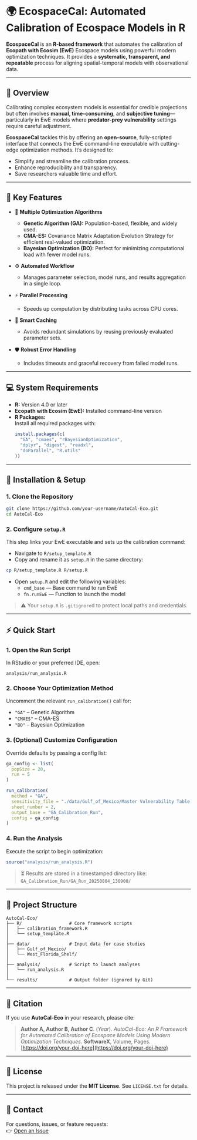 # 🌍 EcospaceCal: Automated Calibration of Ecospace Models in R

**EcospaceCal** is an **R-based framework** that automates the calibration of **Ecopath with Ecosim (EwE)** Ecospace models using powerful modern optimization techniques. It provides a **systematic, transparent, and repeatable** process for aligning spatial-temporal models with observational data.

---

## 📌 Overview

Calibrating complex ecosystem models is essential for credible projections but often involves **manual, time-consuming**, and **subjective tuning**—particularly in EwE models where **predator-prey vulnerability** settings require careful adjustment.

**EcospaceCal** tackles this by offering an **open-source**, fully-scripted interface that connects the EwE command-line executable with cutting-edge optimization methods. It’s designed to:

- Simplify and streamline the calibration process.
- Enhance reproducibility and transparency.
- Save researchers valuable time and effort.

---

## 🚀 Key Features

- 🔧 **Multiple Optimization Algorithms**

  - **Genetic Algorithm (GA):** Population-based, flexible, and widely used.
  - **CMA-ES:** Covariance Matrix Adaptation Evolution Strategy for efficient real-valued optimization.
  - **Bayesian Optimization (BO):** Perfect for minimizing computational load with fewer model runs.

- ⚙️ **Automated Workflow**

  - Manages parameter selection, model runs, and results aggregation in a single loop.

- ⚡ **Parallel Processing**

  - Speeds up computation by distributing tasks across CPU cores.

- 🧠 **Smart Caching**

  - Avoids redundant simulations by reusing previously evaluated parameter sets.

- 🛡️ **Robust Error Handling**

  - Includes timeouts and graceful recovery from failed model runs.

---

## 💻 System Requirements

- **R:** Version 4.0 or later
- **Ecopath with Ecosim (EwE):** Installed command-line version
- **R Packages:**\
  Install all required packages with:
  ```r
  install.packages(c(
    "GA", "cmaes", "rBayesianOptimization",
    "dplyr", "digest", "readxl",
    "doParallel", "R.utils"
  ))
  ```

---

## 🔧 Installation & Setup

### 1. Clone the Repository

```bash
git clone https://github.com/your-username/AutoCal-Eco.git
cd AutoCal-Eco
```

### 2. Configure `setup.R`

This step links your EwE executable and sets up the calibration command:

- Navigate to `R/setup_template.R`
- Copy and rename it as `setup.R` in the same directory:

```bash
cp R/setup_template.R R/setup.R
```

- Open `setup.R` and edit the following variables:
  - `cmd_base` — Base command to run EwE
  - `fn.runEwE` — Function to launch the model

> ⚠️ Your `setup.R` is `.gitignore`d to protect local paths and credentials.

---

## ⚡ Quick Start

### 1. Open the Run Script

In RStudio or your preferred IDE, open:

```
analysis/run_analysis.R
```

### 2. Choose Your Optimization Method

Uncomment the relevant `run_calibration()` call for:

- `"GA"` – Genetic Algorithm
- `"CMAES"` – CMA-ES
- `"BO"` – Bayesian Optimization

### 3. (Optional) Customize Configuration

Override defaults by passing a config list:

```r
ga_config <- list(
  popSize = 20,
  run = 5
)

run_calibration(
  method = "GA",
  sensitivity_file = "./data/Gulf_of_Mexico/Master Vulnerability Table.xlsx",
  sheet_number = 2,
  output_base = "GA_Calibration_Run",
  config = ga_config
)
```

### 4. Run the Analysis

Execute the script to begin optimization:

```r
source("analysis/run_analysis.R")
```

> ⏳ Results are stored in a timestamped directory like:\
> `GA_Calibration_Run/GA_Run_20250804_130900/`

---

## 📁 Project Structure

```
AutoCal-Eco/
├── R/                  # Core framework scripts
│   ├── calibration_framework.R
│   └── setup_template.R
│
├── data/               # Input data for case studies
│   ├── Gulf_of_Mexico/
│   └── West_Florida_Shelf/
│
├── analysis/           # Script to launch analyses
│   └── run_analysis.R
│
└── results/            # Output folder (ignored by Git)
```

---

## 📖 Citation

If you use **AutoCal-Eco** in your research, please cite:

> **Author A, Author B, Author C**. (*Year*). *AutoCal-Eco: An R Framework for Automated Calibration of Ecospace Models Using Modern Optimization Techniques*. **SoftwareX**, Volume, Pages. [https://doi.org/your-doi-here](https://doi.org/your-doi-here)

---

## 📜 License

This project is released under the **MIT License**. See `LICENSE.txt` for details.

---

## 🤝 Contact

For questions, issues, or feature requests:\
👉 [Open an Issue](https://github.com/your-username/AutoCal-Eco/issues)

